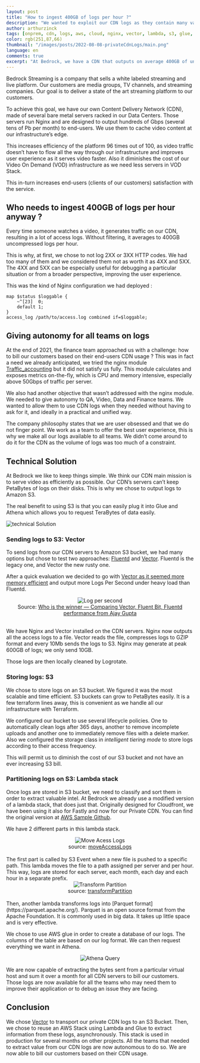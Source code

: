```yaml
---
layout: post
title: "How to ingest 400GB of logs per hour ?"
description: "We wanted to exploit our CDN logs as they contain many valuable information."
author: arthurzinck
tags: [onprem, cdn, logs, aws, cloud, nginx, vector, lambda, s3, glue, athena]
color: rgb(251,87,66)
thumbnail: "/images/posts/2022-08-08-privateCdnLogs/main.png"
language: en
comments: true
excerpt: "At Bedrock, we have a CDN that outputs on average 400GB of uncompressed logs per hour. In this article, we present the architecture we have setup to collect these logs and extract value from them."
---
```

Bedrock Streaming is a company that sells a white labeled streaming and live platform. Our customers are media groups, TV channels, and streaming companies. Our goal is to deliver a state of the art streaming  platform to our customers.

To achieve this goal, we have our own Content Delivery Network (CDN), made of several bare metal servers racked in our Data Centers. Those servers run Nginx and are designed to output hundreds of Gbps (several tens of Pb per month) to end-users. We use them to cache video content at our infrastructure’s edge. 

This increases efficiency of the platform 96 times out of 100, as video traffic doesn’t have to flow all the way through our infrastructure and improves user experience as it serves video faster. Also it diminishes the cost of our Video On Demand (VOD) infrastructure as we need less servers in VOD Stack.

This in-turn increases end-users (clients of our customers) satisfaction with the service.

## Who needs to ingest 400GB of logs per hour anyway ?
Every time someone watches a video, it generates traffic on our CDN, resulting in a lot of access logs. Without filtering, it averages to 400GB uncompressed logs per hour.

This is why, at first, we chose to not log 2XX or 3XX HTTP codes. We had too many of them and we considered them not as worth it as 4XX and 5XX. The 4XX and 5XX can be especially useful for debugging a particular situation or from a broader perspective, improving the user experience.

This was the kind of Nginx configuration we had deployed :
```
map $status $loggable {
    ~^[23]  0;
    default 1;
}
access_log /path/to/access.log combined if=$loggable;
```

## Giving autonomy for all teams on logs

At the end of 2021, the finance team approached us with a challenge: how to bill our customers based on their end-users CDN usage ?
This was in fact a need we already anticipated, we tried the nginx module [Traffic_accounting](https://www.nginx.com/resources/wiki/modules/traffic_accounting/) but it did not satisfy us fully. This module calculates and exposes metrics on-the-fly, which is CPU and memory intensive, especially above 50Gbps of traffic per server.

We also had another objective that wasn’t addressed with the nginx module. We needed to give autonomy to QA, Video, Data and Finance teams. We wanted to allow them to use CDN logs when they needed without having to ask for it, and ideally in a practical and unified way. 

The company philosophy states that we are user obsessed and that we do not finger point. We work as a team to offer the best user experience, this is why we make all our logs available to all teams. We didn’t come around to do it for the CDN as the volume of logs was too much of a constraint.

## Technical Solution

At Bedrock we like to keep things simple. We think our CDN main mission is to serve video as efficiently as possible. Our CDN’s servers can’t keep PetaBytes of logs on their disks. This is why we chose to output logs to Amazon S3.

The real benefit to using S3 is that you can easily plug it into Glue and Athena which allows you to request TeraBytes of data easily.

![technical Solution](/images/posts/2022-08-08-privateCdnLogs/image1.png)

### Sending logs to S3: Vector
 
To send logs from our CDN servers to Amazon S3 bucket, we had many options but chose to test two approaches: [Fluentd](https://www.fluentd.org/) and [Vector](https://vector.dev/). Fluentd is the legacy one, and Vector the new rusty one.


After a quick evaluation we decided to go with [Vector as it seemed more memory efficient](https://medium.com/ibm-cloud/log-collectors-performance-benchmarking-8c5218a08fea) and output more Logs Per Second under heavy load than Fluentd.


<center><img alt="Log per second" src="/images/posts/2022-08-08-privateCdnLogs/image4.png"></center>
<center>Source: <a href="https://medium.com/ibm-cloud/log-collectors-performance-benchmarking-8c5218a08fea" target="blank">Who is the winner — Comparing Vector, Fluent Bit, Fluentd performance from Ajay Gupta</a></center>
<br>

We have Nginx and Vector installed on the CDN servers. Nginx now outputs all the access logs to a file. Vector reads the file, compresses logs to GZIP format and every 10Mb sends the logs to S3. Nginx may generate at peak 600GB of logs; we only send 10GB.

Those logs are then locally cleaned by Logrotate.

### Storing logs: S3
We chose to store logs on an S3 bucket. We figured it was the most scalable and time efficient. S3 buckets can grow to PetaBytes easily. It is a few terraform lines away, this is convenient as we handle all our infrastructure with Terraform.

We configured our bucket to use several lifecycle policies. One to automatically clean logs after 365 days, another to remove incomplete uploads and another one to immediately remove files with a delete marker. Also we configured the storage class in *intelligent tiering mode* to store logs according to their access frequency.

This will permit us to diminish the cost of our S3 bucket and not have an ever increasing S3 bill.

### Partitioning logs on S3: Lambda stack

Once logs are stored in S3 bucket, we need to classify and sort them in order to extract valuable intel. At Bedrock we already use a modified version of a lambda stack, that does just that. Originally designed for Cloudfront, we have been using it also for Fastly and now for our Private CDN. You can find the original version at [AWS Sample Github](https://github.com/aws-samples/amazon-cloudfront-access-logs-queries).

We have 2 different parts in this lambda stack. 

<center><img alt="Move Acess Logs" src="/images/posts/2022-08-08-privateCdnLogs/image3.png"></center>
<center>source: <a href="https://github.com/aws-samples/amazon-cloudfront-access-logs-queries/blob/mainline/images/moveAccessLogs.png" target="blanck">moveAccessLogs</a></center>
<br>
The first part is called by S3 Event when a new file is pushed to a specific path. This lambda moves the file to a path assigned per server and per hour. This way, logs are stored for each server, each month, each day and each hour in a separate prefix.

<center><img alt="Transform Partition" src="/images/posts/2022-08-08-privateCdnLogs/image2.png"></center>
<center>source: <a href="https://github.com/aws-samples/amazon-cloudfront-access-logs-queries/blob/mainline/images/transformPartition.png" target="blank">transformPartition</a></center>
<br>
Then, another lambda transforms logs into [Parquet format](https://parquet.apache.org/). Parquet is an open source format from the Apache Foundation. It is commonly used in big data. It takes up little space and is very effective. 

We chose to use AWS glue in order to create a database of our logs. The columns of the table are based on our log format. We can then request everything we want in Athena.

<center><img alt="Athena Query" src="/images/posts/2022-08-08-privateCdnLogs/image5.png"></center>

We are now capable of extracting the bytes sent from a particular virtual host and sum it over a month for all CDN servers to bill our customers.
Those logs are now available for all the teams who may need them to improve their application or to debug an issue they are facing.

## Conclusion
We chose [Vector](https://vector.dev/) to transport our private CDN logs to an S3 Bucket. Then, we chose to reuse an AWS Stack using Lambda and Glue to extract information from these logs, asynchronously. This stack is used in production for several months on other projects.
All the teams that needed to extract value from our CDN logs are now autonomous to do so. We are now able to bill our customers based on their CDN usage. 
